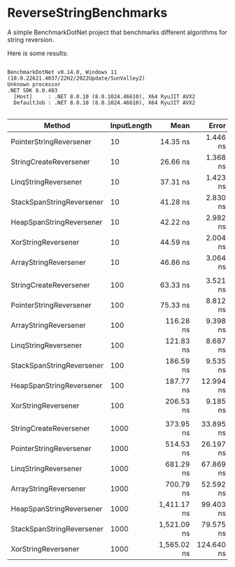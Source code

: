 # ReverseStringBenchmarks

A simple BenchmarkDotNet project that benchmarks different algorithms for string reversion.

Here is some results:

```

BenchmarkDotNet v0.14.0, Windows 11 (10.0.22621.4037/22H2/2022Update/SunValley2)
Unknown processor
.NET SDK 8.0.403
  [Host]     : .NET 8.0.10 (8.0.1024.46610), X64 RyuJIT AVX2
  DefaultJob : .NET 8.0.10 (8.0.1024.46610), X64 RyuJIT AVX2


```
| Method                    | InputLength | Mean        | Error      | StdDev     | Median      | Ratio | RatioSD |
|-------------------------- |------------ |------------:|-----------:|-----------:|------------:|------:|--------:|
| PointerStringReversener   | 10          |    14.35 ns |   1.446 ns |   4.218 ns |    14.43 ns |  0.35 |    0.13 |
| StringCreateReversener    | 10          |    26.66 ns |   1.368 ns |   3.837 ns |    26.25 ns |  0.66 |    0.16 |
| LinqStringReversener      | 10          |    37.31 ns |   1.423 ns |   4.084 ns |    37.06 ns |  0.92 |    0.21 |
| StackSpanStringReversener | 10          |    41.28 ns |   2.830 ns |   8.212 ns |    40.65 ns |  1.02 |    0.29 |
| HeapSpanStringReversener  | 10          |    42.22 ns |   2.982 ns |   8.650 ns |    40.83 ns |  1.04 |    0.30 |
| XorStringReversener       | 10          |    44.59 ns |   2.004 ns |   5.685 ns |    43.51 ns |  1.10 |    0.26 |
| ArrayStringReversener     | 10          |    46.86 ns |   3.064 ns |   9.035 ns |    46.12 ns |  1.15 |    0.32 |
|                           |             |             |            |            |             |       |         |
| StringCreateReversener    | 100         |    63.33 ns |   3.521 ns |  10.327 ns |    60.39 ns |  0.35 |    0.09 |
| PointerStringReversener   | 100         |    75.33 ns |   8.812 ns |  25.983 ns |    67.63 ns |  0.42 |    0.17 |
| ArrayStringReversener     | 100         |   116.28 ns |   9.398 ns |  27.563 ns |   111.33 ns |  0.64 |    0.20 |
| LinqStringReversener      | 100         |   121.83 ns |   8.687 ns |  25.615 ns |   116.40 ns |  0.67 |    0.19 |
| StackSpanStringReversener | 100         |   186.59 ns |   9.535 ns |  27.964 ns |   185.56 ns |  1.03 |    0.25 |
| HeapSpanStringReversener  | 100         |   187.77 ns |  12.994 ns |  38.110 ns |   179.21 ns |  1.04 |    0.29 |
| XorStringReversener       | 100         |   206.53 ns |   9.185 ns |  26.056 ns |   203.83 ns |  1.14 |    0.27 |
|                           |             |             |            |            |             |       |         |
| StringCreateReversener    | 1000        |   373.95 ns |  33.895 ns |  99.409 ns |   346.20 ns |  0.28 |    0.09 |
| PointerStringReversener   | 1000        |   514.53 ns |  26.197 ns |  76.417 ns |   507.04 ns |  0.38 |    0.09 |
| LinqStringReversener      | 1000        |   681.29 ns |  67.869 ns | 193.633 ns |   627.07 ns |  0.50 |    0.17 |
| ArrayStringReversener     | 1000        |   700.79 ns |  52.592 ns | 153.412 ns |   658.65 ns |  0.52 |    0.15 |
| HeapSpanStringReversener  | 1000        | 1,411.17 ns |  99.403 ns | 288.387 ns | 1,328.53 ns |  1.04 |    0.29 |
| StackSpanStringReversener | 1000        | 1,521.09 ns |  79.575 ns | 221.823 ns | 1,495.73 ns |  1.12 |    0.27 |
| XorStringReversener       | 1000        | 1,565.02 ns | 124.640 ns | 359.615 ns | 1,430.96 ns |  1.15 |    0.34 |
